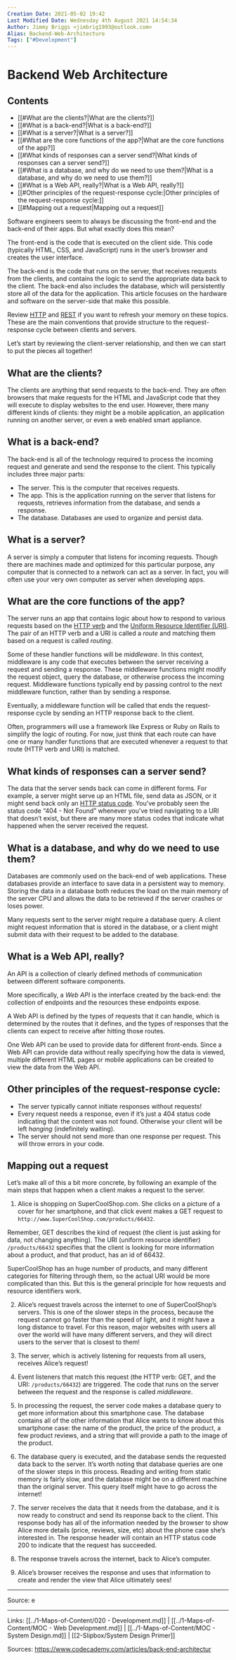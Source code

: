 ```yaml
---
Creation Date: 2021-05-02 19:42
Last Modified Date: Wednesday 4th August 2021 14:54:34
Author: Jimmy Briggs <jimbrig1993@outlook.com>
Alias: Backend-Web-Architecture
Tags: ["#Development"]
---
```


# Backend Web Architecture

## Contents

- [[#What are the clients?|What are the clients?]]
- [[#What is a back-end?|What is a back-end?]]
- [[#What is a server?|What is a server?]]
- [[#What are the core functions of the app?|What are the core functions of the app?]]
- [[#What kinds of responses can a server send?|What kinds of responses can a server send?]]
- [[#What is a database, and why do we need to use them?|What is a database, and why do we need to use them?]]
- [[#What is a Web API, really?|What is a Web API, really?]]
- [[#Other principles of the request-response cycle:|Other principles of the request-response cycle:]]
- [[#Mapping out a request|Mapping out a request]]


Software engineers seem to always be discussing the front-end and the back-end of their apps. But what exactly does this mean?

The front-end is the code that is executed on the client side. This code (typically HTML, CSS, and JavaScript) runs in the user’s browser and creates the user interface.

The back-end is the code that runs on the server, that receives requests from the clients, and contains the logic to send the appropriate data back to the client. The back-end also includes the database, which will persistently store all of the data for the application. This article focuses on the hardware and software on the server-side that make this possible.

Review [HTTP](https://www.codecademy.com/articles/http-requests) and [REST](https://www.codecademy.com/articles/what-is-rest) if you want to refresh your memory on these topics. These are the main conventions that provide structure to the request-response cycle between clients and servers.

Let’s start by reviewing the client-server relationship, and then we can start to put the pieces all together!

## What are the clients?

The clients are anything that send requests to the back-end. They are often browsers that make requests for the HTML and JavaScript code that they will execute to display websites to the end user. However, there many different kinds of clients: they might be a mobile application, an application running on another server, or even a web enabled smart appliance.

## What is a back-end?

The back-end is all of the technology required to process the incoming request and generate and send the response to the client. This typically includes three major parts:

- The server. This is the computer that receives requests.
- The app. This is the application running on the server that listens for requests, retrieves information from the database, and sends a response.
- The database. Databases are used to organize and persist data.

## What is a server?

A server is simply a computer that listens for incoming requests. Though there are machines made and optimized for this particular purpose, any computer that is connected to a network can act as a server. In fact, you will often use your very own computer as server when developing apps.

## What are the core functions of the app?

The server runs an app that contains logic about how to respond to various requests based on the [HTTP verb](https://developer.mozilla.org/en-US/docs/Web/HTTP/Methods) and the [Uniform Resource Identifier (URI)](https://developer.mozilla.org/en-US/docs/Glossary/URI). The pair of an HTTP verb and a URI is called a *route* and matching them based on a request is called *routing*.

Some of these handler functions will be *middleware*. In this context, middleware is any code that executes between the server receiving a request and sending a response. These middleware functions might modify the request object, query the database, or otherwise process the incoming request. Middleware functions typically end by passing control to the next middleware function, rather than by sending a response.

Eventually, a middleware function will be called that ends the request-response cycle by sending an HTTP response back to the client.

Often, programmers will use a framework like Express or Ruby on Rails to simplify the logic of routing. For now, just think that each route can have one or many handler functions that are executed whenever a request to that route (HTTP verb and URI) is matched.

## What kinds of responses can a server send?

The data that the server sends back can come in different forms. For example, a server might serve up an HTML file, send data as JSON, or it might send back only an [HTTP status code](http://www.restapitutorial.com/httpstatuscodes.html). You’ve probably seen the status code “404 - Not Found” whenever you've tried navigating to a URI that doesn’t exist, but there are many more status codes that indicate what happened when the server received the request.

## What is a database, and why do we need to use them?

Databases are commonly used on the back-end of web applications. These databases provide an interface to save data in a persistent way to memory. Storing the data in a database both reduces the load on the main memory of the server CPU and allows the data to be retrieved if the server crashes or loses power.

Many requests sent to the server might require a database query. A client might request information that is stored in the database, or a client might submit data with their request to be added to the database.

## What is a Web API, really?

An API is a collection of clearly defined methods of communication between different software components.

More specifically, a *Web API* is the interface created by the back-end: the collection of endpoints and the resources these endpoints expose.

A Web API is defined by the types of requests that it can handle, which is determined by the routes that it defines, and the types of responses that the clients can expect to receive after hitting those routes.

One Web API can be used to provide data for different front-ends. Since a Web API can provide data without really specifying how the data is viewed, multiple different HTML pages or mobile applications can be created to view the data from the Web API.

## Other principles of the request-response cycle:

- The server typically cannot initiate responses without requests!
- Every request needs a response, even if it’s just a 404 status code indicating that the content was not found. Otherwise your client will be left *hanging* (indefinitely waiting).
- The server should not send more than one response per request. This will throw errors in your code.

## Mapping out a request

Let’s make all of this a bit more concrete, by following an example of the main steps that happen when a client makes a request to the server.

1. Alice is shopping on SuperCoolShop.com. She clicks on a picture of a cover for her smartphone, and that click event makes a GET request to `http://www.SuperCoolShop.com/products/66432`.

Remember, GET describes the kind of request (the client is just asking for data, not changing anything). The URI (uniform resource identifier) `/products/66432` specifies that the client is looking for more information about a product, and that product, has an id of 66432.

SuperCoolShop has an huge number of products, and many different categories for filtering through them, so the actual URI would be more complicated than this. But this is the general principle for how requests and resource identifiers work.

2. Alice’s request travels across the internet to one of SuperCoolShop’s servers. This is one of the slower steps in the process, because the request cannot go faster than the speed of light, and it might have a long distance to travel. For this reason, major websites with users all over the world will have many different servers, and they will direct users to the server that is closest to them!

3. The server, which is actively listening for requests from all users, receives Alice’s request!

4. Event listeners that match this request (the HTTP verb: GET, and the URI: `/products/66432`) are triggered. The code that runs on the server between the request and the response is called *middleware*.

5. In processing the request, the server code makes a database query to get more information about this smartphone case. The database contains all of the other information that Alice wants to know about this smartphone case: the name of the product, the price of the product, a few product reviews, and a string that will provide a path to the image of the product.

6. The database query is executed, and the database sends the requested data back to the server. It’s worth noting that database queries are one of the slower steps in this process. Reading and writing from static memory is fairly slow, and the database might be on a different machine than the original server. This query itself might have to go across the internet!

7. The server receives the data that it needs from the database, and it is now ready to construct and send its response back to the client. This response body has all of the information needed by the browser to show Alice more details (price, reviews, size, etc) about the phone case she’s interested in. The response header will contain an HTTP status code 200 to indicate that the request has succeeded.

8. The response travels across the internet, back to Alice’s computer.

9. Alice’s browser receives the response and uses that information to create and render the view that Alice ultimately sees!

***
Source: e

***

Links: [[../1-Maps-of-Content/020 - Development.md]] | [[../1-Maps-of-Content/MOC - Web Development.md]] | [[../1-Maps-of-Content/MOC - System Design.md]] | [[2-Slipbox/System Design Primer]]

Sources: https://www.codecademy.com/articles/back-end-architectur

